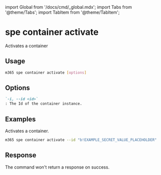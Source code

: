<!-- DISCLAIMER: All secrets, passwords, and sensitive values in this document are examples only and not real credentials. -->
import Global from '/docs/cmd/_global.mdx';
import Tabs from '@theme/Tabs';
import TabItem from '@theme/TabItem';

# spe container activate

Activates a container

## Usage

```sh
m365 spe container activate [options]
```

## Options

```md definition-list
`-i, --id <id>`
: The Id of the container instance.
```

<Global />

## Examples

Activates a container.

```sh
m365 spe container activate --id "b!EXAMPLE_SECRET_VALUE_PLACEHOLDER"
```

## Response

The command won't return a response on success.
